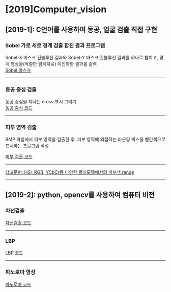 # [2019]Computer_vision

## [2019-1]: C언어를 사용하여 동공, 얼굴 검출 직접 구현

### Sobel 가로 세로 경계 검출 합친 결과 프로그램
Sobel-X 마스크 컨볼루션 결과와 Sobel-Y 마스크 컨볼루션 결과를 하나로 합치고, 경계 영상을(적절한 임계치로) 이진화한 결과를 출력 <br>
[Sobel 마스크](https://github.com/dnwjddl/-2019-Computer_vision/tree/master/Sobel%20%EB%A7%88%EC%8A%A4%ED%81%AC)

---

### 동공 중심 검출
동공 중심을 지나는 cross 표시 그리기 <br>
[동공 중심 코드](https://github.com/dnwjddl/-2019-Computer_vision/tree/master/%EB%8F%99%EA%B3%B5%EC%A4%91%EC%8B%AC)<br>

---
### 피부 영역 검출
BMP 파일에서 피부 영역을 검출한 후, 피부 영역에 외접하는 바운딩 박스를 빨간색으로 표시하는 프로그램 작성

[피부 검출 코드](https://github.com/dnwjddl/-2019-Computer_vision/tree/master/%ED%94%BC%EB%B6%80%EA%B2%80%EC%B6%9C)

---
[참고문헌: HSI, RGB, YCbCr등 다양한 컬러모델에서의 피부색 range](https://arxiv.org/ftp/arxiv/papers/1708/1708.02694.pdf) <br>

---

## [2019-2]: python, opencv를 사용하여 컴퓨터 비전

### 차선검출
[차선검출 코드](https://github.com/dnwjddl/-2019-Computer_vision/tree/master/%EC%B0%A8%EC%84%A0%EA%B2%80%EC%B6%9C)

---

### LBP
[LBP 코드](https://github.com/dnwjddl/-2019-Computer_vision/blob/master/lbp.ipynb)

---

### 파노로마 영상
[파노로마 코드](https://github.com/dnwjddl/-2019-Computer_vision/blob/master/panorama%20stitching.ipynb)
